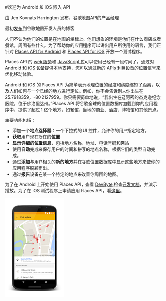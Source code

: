 #欢迎为 Android 和 iOS 嵌入 API 

由 Jen Kovnats Harrington 发布，谷歌地图API的产品经理 

最初[发布](http://googlegeodevelopers.blogspot.com/2015/03/hello-places-api-for-android-and-ios.html)到谷歌地图开发人员的博客 

人们不认为他们的位置是在地图的坐标上。他们想象的环境是他们在什么商店或者餐馆，周围有些什么。为了帮助你的应用程序可以讲出用户所使用的语言，我们正针对 [Places API for Android](https://developers.google.com/places/android?utm_campaign=placesapi-315&utm_source=dac&utm_medium=blog) 和 [Places API for iOS](https://developers.google.com/places/ios?utm_campaign=placesapi-315&utm_source=dac&utm_medium=blog) 开放一个测试程序。 

Places API 的 [web 服务](https://developers.google.com/places/webservice/?utm_campaign=placesapi-315&utm_source=dac&utm_medium=blog)和 [JavaScript 库](https://developers.google.com/places/javascript/?utm_campaign=placesapi-315&utm_source=dac&utm_medium=blog)可以使用已经有一段时间了。通过对 Android 和 iOS 设备提供本地支持，您可以通过新的 APIs 利用设备的位置信号来优化移动体验。 

Android 和 iOS 的 Places API 为简单表示地理位置的经度和纬度缩短了距离，以及人们如何与一个已经的地方进行定位。例如，你不会告诉别人你出生在 25.7918359，-80.2127959。你只需要简单地说，“我出生在迈阿密的杰克逊纪念医院，位于佛洛里达州。”Places API 将谷歌全球的位置数据库加载到你的应用程序中，提供了超过 1 亿个地方，如餐馆、当地的商业、酒店、博物馆和其他景点。 

主要功能包括： 

- 添加一个**地点选择器**：一个下拉式的 UI 控件，允许你的用户指定地方。
- **获取**用户现在所在的**位置**
- **显示详细的位置信息**，包括地方名称、地址、电话号码和网站
- 使用**自动**完成来保存用户的时间和拼写的地点名称，根据它们的类型自动完成。
- 通过**添加**与用户相关的**新的地方**并在谷歌位置数据库中显示这些地方来使你的应用程序脱颖而出。
- 通过**报告**设备在某一个特定的地点来改善你周围的地图。 

为了在 Android 上开始使用 Places API，查看 [DevByte](https://www.youtube.com/watch?v=xPo3gfTXXOQ),检查[开发文档](https://developers.google.com/places/android?utm_campaign=placesapi-315&utm_source=dac&utm_medium=blog)，并演示播放。为了在 iOS 测试程序上申请应用 Places API，看[这里](https://developers.google.com/places/ios/?utm_campaign=placesapi-315&utm_source=dac&utm_medium=blog)。

![](https://github.com/zemu121/image/raw/master/image022.png) 

